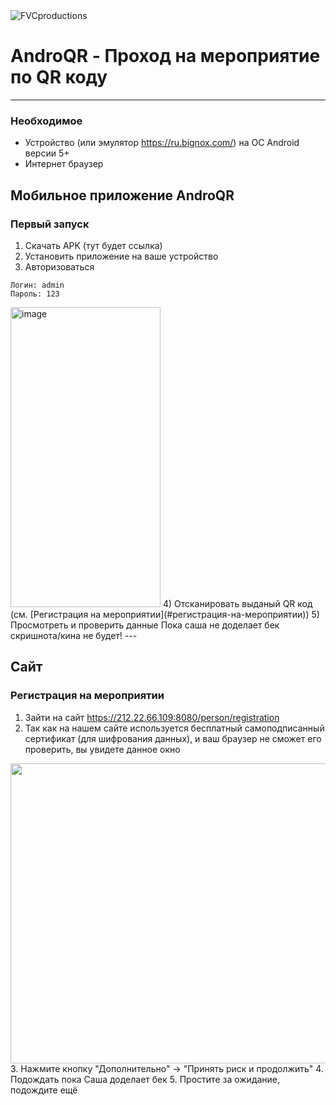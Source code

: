 <img src="https://repository-images.githubusercontent.com/278657424/24fe8500-c6bd-11ea-9c0f-04640e0f6129" title="FVCproductions" alt="FVCproductions">

# AndroQR - Проход на мероприятие по QR коду
---

### Необходимое
- Устройство (или эмулятор https://ru.bignox.com/) на ОС Android версии 5+
- Интернет браузер

## Мобильное приложение AndroQR
### Первый запуск

1) Скачать APK (тут будет ссылка)
2) Установить приложение на ваше устройство
3) Авторизоваться
```YML
Логин: admin
Пароль: 123
```
<img src="https://i.ibb.co/F7bHmJv/image.png" alt="image" width=240px height=480px>
4) Отсканировать выданый QR код (см. [Регистрация на мероприятии](#регистрация-на-мероприятии))
5) Просмотреть и проверить данные
Пока саша не доделает бек скришнота/кина не будет!
---

## Сайт 
### Регистрация на мероприятии
1. Зайти на сайт https://212.22.66.109:8080/person/registration
2. Так как на нашем сайте используется бесплатный самоподписанный сертификат (для шифрования данных), и ваш браузер не сможет его проверить, вы увидете данное окно
<img src="https://i.ibb.co/71ZpSWQ/image.png" width=860px height=480px>
3. Нажмите кнопку "Дополнительно" -> "Принять риск и продолжить"
4. Подождать пока Саша доделает бек
5. Простите за ожидание, подождите ещё

